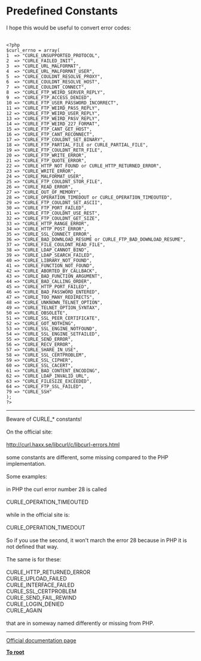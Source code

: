 # Predefined Constants



I hope this would be useful to convert error codes:<br><br>

```
<?php
$curl_errno = array(
1  => "CURLE_UNSUPPORTED_PROTOCOL",
2  => "CURLE_FAILED_INIT",
3  => "CURLE_URL_MALFORMAT",
4  => "CURLE_URL_MALFORMAT_USER",
5  => "CURLE_COULDNT_RESOLVE_PROXY",
6  => "CURLE_COULDNT_RESOLVE_HOST",
7  => "CURLE_COULDNT_CONNECT",
8  => "CURLE_FTP_WEIRD_SERVER_REPLY",
9  => "CURLE_FTP_ACCESS_DENIED",
10 => "CURLE_FTP_USER_PASSWORD_INCORRECT",
11 => "CURLE_FTP_WEIRD_PASS_REPLY",
12 => "CURLE_FTP_WEIRD_USER_REPLY",
13 => "CURLE_FTP_WEIRD_PASV_REPLY",
14 => "CURLE_FTP_WEIRD_227_FORMAT",
15 => "CURLE_FTP_CANT_GET_HOST",
16 => "CURLE_FTP_CANT_RECONNECT",
17 => "CURLE_FTP_COULDNT_SET_BINARY",
18 => "CURLE_FTP_PARTIAL_FILE or CURLE_PARTIAL_FILE",
19 => "CURLE_FTP_COULDNT_RETR_FILE",
20 => "CURLE_FTP_WRITE_ERROR",
21 => "CURLE_FTP_QUOTE_ERROR",
22 => "CURLE_HTTP_NOT_FOUND or CURLE_HTTP_RETURNED_ERROR",
23 => "CURLE_WRITE_ERROR",
24 => "CURLE_MALFORMAT_USER",
25 => "CURLE_FTP_COULDNT_STOR_FILE",
26 => "CURLE_READ_ERROR",
27 => "CURLE_OUT_OF_MEMORY",
28 => "CURLE_OPERATION_TIMEDOUT or CURLE_OPERATION_TIMEOUTED",
29 => "CURLE_FTP_COULDNT_SET_ASCII",
30 => "CURLE_FTP_PORT_FAILED",
31 => "CURLE_FTP_COULDNT_USE_REST",
32 => "CURLE_FTP_COULDNT_GET_SIZE",
33 => "CURLE_HTTP_RANGE_ERROR",
34 => "CURLE_HTTP_POST_ERROR",
35 => "CURLE_SSL_CONNECT_ERROR",
36 => "CURLE_BAD_DOWNLOAD_RESUME or CURLE_FTP_BAD_DOWNLOAD_RESUME",
37 => "CURLE_FILE_COULDNT_READ_FILE",
38 => "CURLE_LDAP_CANNOT_BIND",
39 => "CURLE_LDAP_SEARCH_FAILED",
40 => "CURLE_LIBRARY_NOT_FOUND",
41 => "CURLE_FUNCTION_NOT_FOUND",
42 => "CURLE_ABORTED_BY_CALLBACK",
43 => "CURLE_BAD_FUNCTION_ARGUMENT",
44 => "CURLE_BAD_CALLING_ORDER",
45 => "CURLE_HTTP_PORT_FAILED",
46 => "CURLE_BAD_PASSWORD_ENTERED",
47 => "CURLE_TOO_MANY_REDIRECTS",
48 => "CURLE_UNKNOWN_TELNET_OPTION",
49 => "CURLE_TELNET_OPTION_SYNTAX",
50 => "CURLE_OBSOLETE",
51 => "CURLE_SSL_PEER_CERTIFICATE",
52 => "CURLE_GOT_NOTHING",
53 => "CURLE_SSL_ENGINE_NOTFOUND",
54 => "CURLE_SSL_ENGINE_SETFAILED",
55 => "CURLE_SEND_ERROR",
56 => "CURLE_RECV_ERROR",
57 => "CURLE_SHARE_IN_USE",
58 => "CURLE_SSL_CERTPROBLEM",
59 => "CURLE_SSL_CIPHER",
60 => "CURLE_SSL_CACERT",
61 => "CURLE_BAD_CONTENT_ENCODING",
62 => "CURLE_LDAP_INVALID_URL",
63 => "CURLE_FILESIZE_EXCEEDED",
64 => "CURLE_FTP_SSL_FAILED",
79 => "CURLE_SSH"
);
?>
```
  

---

Beware of CURLE_* constants!<br><br>On the official site:<br><br>http://curl.haxx.se/libcurl/c/libcurl-errors.html<br><br>some constants are different, some missing compared to the PHP implementation.<br><br>Some examples:<br><br>in PHP the curl error number 28 is called<br><br>CURLE_OPERATION_TIMEOUTED<br><br>while in the official site is:<br><br>CURLE_OPERATION_TIMEDOUT<br><br>So if you use the second, it won&apos;t march the error 28 because in PHP it is not defined that way.<br><br>The same is for these:<br><br>CURLE_HTTP_RETURNED_ERROR<br>CURLE_UPLOAD_FAILED<br>CURLE_INTERFACE_FAILED<br>CURLE_SSL_CERTPROBLEM<br>CURLE_SEND_FAIL_REWIND<br>CURLE_LOGIN_DENIED<br>CURLE_AGAIN<br><br>that are in someway named differently or missing from PHP.  

---

[Official documentation page](https://www.php.net/manual/en/curl.constants.php)

**[To root](/README.md)**